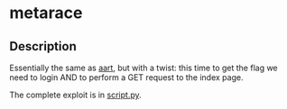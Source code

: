 # metarace

## Description

Essentially the same as [aart](../aart/), but with a twist: this time to get the flag we need to login AND to perform a GET request to the index page.

The complete exploit is in [script.py](script.py).
